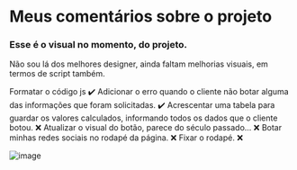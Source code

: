 # Meus comentários sobre o projeto


### Esse é o visual no momento, do projeto.
Não sou lá dos melhores designer, ainda faltam melhorias visuais, em termos de script também.

Formatar o código js ✔️
Adicionar o erro quando o cliente não botar alguma das informações que foram solicitadas. ✔️
Acrescentar uma tabela para guardar os valores calculados, informando todos os dados que o cliente botou. ❌
Atualizar o visual do botão, parece do século passado... ❌
Botar minhas redes sociais no rodapé da página. ❌
Fixar o rodapé. ❌

![image](https://user-images.githubusercontent.com/72719189/126000119-1feadbee-e961-44bd-81fd-69fa7f4076c6.png)
